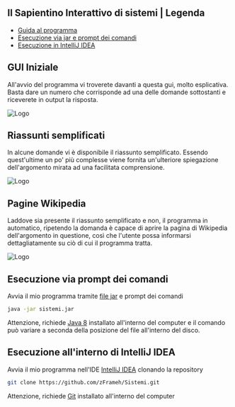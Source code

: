 
## Il Sapientino Interattivo di sistemi | Legenda

 - [Guida al programma](https://github.com/zFrameh/Sistemi/blob/master/README.md#gui-iniziale)
 - [Esecuzione via jar e prompt dei comandi](https://github.com/zFrameh/Sistemi/blob/master/README.md#esecuzione-via-prompt-dei-comandi)
 - [Esecuzione in IntelliJ IDEA](https://github.com/zFrameh/Sistemi/blob/master/README.md#esecuzione-allinterno-di-intellij-idea)


 ## GUI Iniziale
All'avvio del programma vi troverete davanti a questa gui, molto esplicativa.
Basta dare un numero che corrisponde ad una delle domande sottostanti e riceverete in output la risposta.

![Logo](https://i.imgur.com/CCaKAQR.png)

 ## Riassunti semplificati

In alcune domande vi è disponibile il riassunto semplificato. Essendo quest'ultime un po' più complesse viene fornita un'ulteriore spiegazione dell'argomento mirata ad una facilitata comprensione.

![Logo](https://imgur.com/mf9Vawp.png)

 ## Pagine Wikipedia

Laddove sia presente il riassunto semplificato e non, il programma in automatico, ripetendo la domanda è capace di aprire la pagina di Wikipedia dell'argomento in questione, così che l'utente possa informarsi dettagliatamente su ciò di cui il programma tratta.

![Logo](https://imgur.com/ZR7hl1v.gif)


## Esecuzione via prompt dei comandi

Avvia il mio programma tramite [file jar](https://github.com/zFrameh/Sistemi/releases/tag/sids)  e prompt dei comandi

```bash
java -jar sistemi.jar
```
Attenzione, richiede [Java 8](https://www.java.com/en/download/manual.jsp) installato all'interno del computer e il comando può variare a seconda della posizione del file all'interno del disco.
## Esecuzione all'interno di IntelliJ IDEA

Avvia il mio programma nell'IDE [IntelliJ IDEA](https://www.jetbrains.com/idea/) clonando la repository

```bash
git clone https://github.com/zFrameh/Sistemi.git
```

Attenzione, richiede [Git](https://git-scm.com/) installato all'interno del computer
